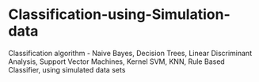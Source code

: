 # Classification-using-Simulation-data
Classification algorithm - Naive Bayes, Decision Trees, Linear Discriminant Analysis, Support Vector Machines, Kernel SVM, KNN, Rule Based Classifier, using simulated data sets
